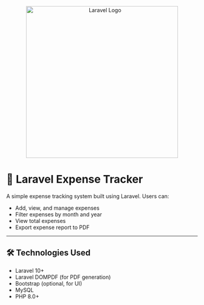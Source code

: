 <p align="center"><a href="https://laravel.com" target="_blank"><img src="https://raw.githubusercontent.com/laravel/art/master/logo-lockup/5%20SVG/2%20CMYK/1%20Full%20Color/laravel-logolockup-cmyk-red.svg" width="400" alt="Laravel Logo"></a></p>

# 💸 Laravel Expense Tracker

A simple expense tracking system built using Laravel. Users can:

- Add, view, and manage expenses
- Filter expenses by month and year
- View total expenses
- Export expense report to PDF

---

## 🛠 Technologies Used

- Laravel 10+
- Laravel DOMPDF (for PDF generation)
- Bootstrap (optional, for UI)
- MySQL
- PHP 8.0+
 
